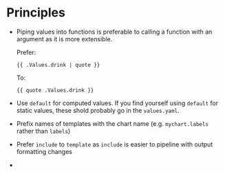 # Principles

- Piping values into functions is preferable to calling a function with an argument as it is more extensible.

    Prefer:

    ```
    {{ .Values.drink | quote }}
    ```

    To:

    ```
    {{ quote .Values.drink }}
    ```

- Use `default` for computed values. If you find yourself using `default` for static values, these shold probably go in the `values.yaml`.
- Prefix names of templates with the chart name (e.g. `mychart.labels` rather than `labels`)
- Prefer `include` to `template` as `include` is easier to pipeline with output formatting changes
- 
